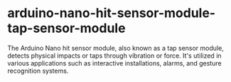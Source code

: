 # arduino-nano-hit-sensor-module-tap-sensor-module
The Arduino Nano hit sensor module, also known as a tap sensor module, detects physical impacts or taps through vibration or force. It's utilized in various applications such as interactive installations, alarms, and gesture recognition systems.
